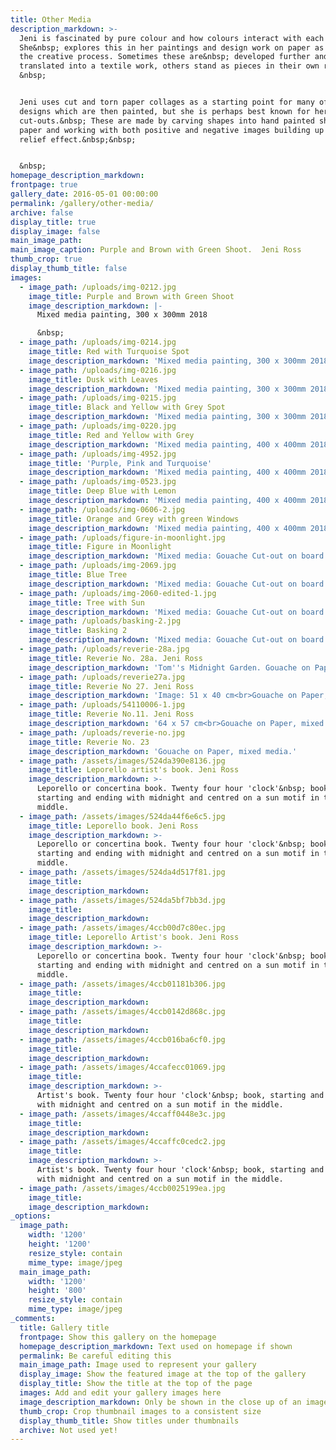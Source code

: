 ```yaml
---
title: Other Media
description_markdown: >-
  Jeni is fascinated by pure colour and how colours interact with each other.
  She&nbsp; explores this in her paintings and design work on paper as part of
  the creative process. Sometimes these are&nbsp; developed further and
  translated into a textile work, others stand as pieces in their own right.
  &nbsp;


  Jeni uses cut and torn paper collages as a starting point for many of her
  designs which are then painted, but she is perhaps best known for her
  cut-outs.&nbsp; These are made by carving shapes into hand painted sheets of
  paper and working with both positive and negative images building up a low
  relief effect.&nbsp;&nbsp;


  &nbsp;
homepage_description_markdown:
frontpage: true
gallery_date: 2016-05-01 00:00:00
permalink: /gallery/other-media/
archive: false
display_title: true
display_image: false
main_image_path:
main_image_caption: Purple and Brown with Green Shoot.  Jeni Ross
thumb_crop: true
display_thumb_title: false
images:
  - image_path: /uploads/img-0212.jpg
    image_title: Purple and Brown with Green Shoot
    image_description_markdown: |-
      Mixed media painting, 300 x 300mm 2018

      &nbsp;
  - image_path: /uploads/img-0214.jpg
    image_title: Red with Turquoise Spot
    image_description_markdown: 'Mixed media painting, 300 x 300mm 2018'
  - image_path: /uploads/img-0216.jpg
    image_title: Dusk with Leaves
    image_description_markdown: 'Mixed media painting, 300 x 300mm 2018'
  - image_path: /uploads/img-0215.jpg
    image_title: Black and Yellow with Grey Spot
    image_description_markdown: 'Mixed media painting, 300 x 300mm 2018'
  - image_path: /uploads/img-0220.jpg
    image_title: Red and Yellow with Grey
    image_description_markdown: 'Mixed media painting, 400 x 400mm 2018'
  - image_path: /uploads/img-4952.jpg
    image_title: 'Purple, Pink and Turquoise'
    image_description_markdown: 'Mixed media painting, 400 x 400mm 2018'
  - image_path: /uploads/img-0523.jpg
    image_title: Deep Blue with Lemon
    image_description_markdown: 'Mixed media painting, 400 x 400mm 2018'
  - image_path: /uploads/img-0606-2.jpg
    image_title: Orange and Grey with green Windows
    image_description_markdown: 'Mixed media painting, 400 x 400mm 2018'
  - image_path: /uploads/figure-in-moonlight.jpg
    image_title: Figure in Moonlight
    image_description_markdown: 'Mixed media: Gouache Cut-out on board. 560 x 560mm'
  - image_path: /uploads/img-2069.jpg
    image_title: Blue Tree
    image_description_markdown: 'Mixed media: Gouache Cut-out on board. 560 x 560mm'
  - image_path: /uploads/img-2060-edited-1.jpg
    image_title: Tree with Sun
    image_description_markdown: 'Mixed media: Gouache Cut-out on board. 560 x 560mm'
  - image_path: /uploads/basking-2.jpg
    image_title: Basking 2
    image_description_markdown: 'Mixed media: Gouache Cut-out on board. 560 x 560mm'
  - image_path: /uploads/reverie-28a.jpg
    image_title: Reverie No. 28a. Jeni Ross
    image_description_markdown: 'Tom''s Midnight Garden. Gouache on Paper, mixed media.'
  - image_path: /uploads/reverie27a.jpg
    image_title: Reverie No 27. Jeni Ross
    image_description_markdown: 'Image: 51 x 40 cm<br>Gouache on Paper, mixed media'
  - image_path: /uploads/54110006-1.jpg
    image_title: Reverie No.11. Jeni Ross
    image_description_markdown: '64 x 57 cm<br>Gouache on Paper, mixed media.'
  - image_path: /uploads/reverie-no.jpg
    image_title: Reverie No. 23
    image_description_markdown: 'Gouache on Paper, mixed media.'
  - image_path: /assets/images/524da390e8136.jpg
    image_title: Leporello artist's book. Jeni Ross
    image_description_markdown: >-
      Leporello or concertina book. Twenty four hour 'clock'&nbsp; books,
      starting and ending with midnight and centred on a sun motif in the
      middle.
  - image_path: /assets/images/524da44f6e6c5.jpg
    image_title: Leporello book. Jeni Ross
    image_description_markdown: >-
      Leporello or concertina book. Twenty four hour 'clock'&nbsp; books,
      starting and ending with midnight and centred on a sun motif in the
      middle.
  - image_path: /assets/images/524da4d517f81.jpg
    image_title:
    image_description_markdown:
  - image_path: /assets/images/524da5bf7bb3d.jpg
    image_title:
    image_description_markdown:
  - image_path: /assets/images/4ccb00d7c80ec.jpg
    image_title: Leporello Artist's book. Jeni Ross
    image_description_markdown: >-
      Leporello or concertina book. Twenty four hour 'clock'&nbsp; books,
      starting and ending with midnight and centred on a sun motif in the
      middle.
  - image_path: /assets/images/4ccb01181b306.jpg
    image_title:
    image_description_markdown:
  - image_path: /assets/images/4ccb0142d868c.jpg
    image_title:
    image_description_markdown:
  - image_path: /assets/images/4ccb016ba6cf0.jpg
    image_title:
    image_description_markdown:
  - image_path: /assets/images/4ccafecc01069.jpg
    image_title:
    image_description_markdown: >-
      Artist's book. Twenty four hour 'clock'&nbsp; book, starting and ending
      with midnight and centred on a sun motif in the middle.
  - image_path: /assets/images/4ccaff0448e3c.jpg
    image_title:
    image_description_markdown:
  - image_path: /assets/images/4ccaffc0cedc2.jpg
    image_title:
    image_description_markdown: >-
      Artist's book. Twenty four hour 'clock'&nbsp; book, starting and ending
      with midnight and centred on a sun motif in the middle.
  - image_path: /assets/images/4ccb0025199ea.jpg
    image_title:
    image_description_markdown:
_options:
  image_path:
    width: '1200'
    height: '1200'
    resize_style: contain
    mime_type: image/jpeg
  main_image_path:
    width: '1200'
    height: '800'
    resize_style: contain
    mime_type: image/jpeg
_comments:
  title: Gallery title
  frontpage: Show this gallery on the homepage
  homepage_description_markdown: Text used on homepage if shown
  permalink: Be careful editing this
  main_image_path: Image used to represent your gallery
  display_image: Show the featured image at the top of the gallery
  display_title: Show the title at the top of the page
  images: Add and edit your gallery images here
  image_description_markdown: Only be shown in the close up of an image
  thumb_crop: Crop thumbnail images to a consistent size
  display_thumb_title: Show titles under thumbnails
  archive: Not used yet!
---
```


